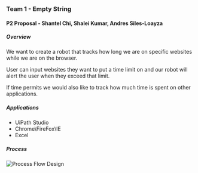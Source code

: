 ### Team 1 - Empty String 
#### P2 Proposal - Shantel Chi, Shalei Kumar, Andres Siles-Loayza

##### Overview
We want to create a robot that tracks how long we are on specific websites while we are on the browser. 

User can input websites they want to put a time limit on and our robot will alert the user when they exceed that limit.

If time permits we would also like to track how much time is spent on other applications. 

##### Applications
* UiPath Studio
* Chrome\FireFox\IE
* Excel

##### Process
![Process Flow Design](/team1-p2-processflow.png)
